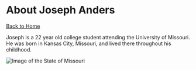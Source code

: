 About Joseph Anders
============
[Back to Home](https://github.com/JosephAnders4/Midterm-project.git)

Joseph is a 22 year old college student attending the University of Missouri. He was born in Kansas City, Missouri, and lived there throughout his childhood.

![Image of the State of Missouri](https://www.sos.mo.gov/cmsimages/archives/archmap.gif "Missouri")
